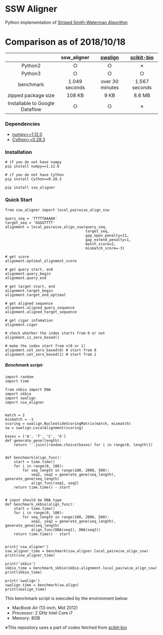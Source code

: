 # SSW Aligner

Python implementation of [Striped Smith-Waterman Algorithm](https://academic.oup.com/bioinformatics/article/23/2/156/205631)

# Comparison as of 2018/10/18
|| ssw_aligner | [swalign]() | [scikit-bio](https://github.com/biocore/scikit-bio) |
|:---:|:---:|:---:|:---:|
| Python2 | ○ | ○ | ✗ |
| Python3 | ○ | ○ | ○ |
| benchmark | 1.049 seconds | over 30 minutes | 1.567 seconds |
| zipped package size | 108 KB | 9 KB | 8.6 MB |
| Installable to Google Dataflow | ○ | ○ | ✗ |

### Dependencies
- [numpy>=1.12.0](http://www.numpy.org/)
- [Cython>=0.28.3](https://cython.org/)

### Installation
```
# if you do not have numpy
pip install numpy==1.12.0

# if you do not have Cython
pip install Cython==0.28.3

pip install ssw_aligner
```

### Quick Start
```
from ssw_aligner import local_pairwise_align_ssw

query_seq = 'TTTTTAAAAA'
target_seq = 'GGGGTTTT'
alignment = local_pairwise_align_ssw(query_seq,
                                     target_seq,
                                     gap_open_penalty=11,
                                     gap_extend_penalty=1,
                                     match_score=2,
                                     mismatch_score=-3)

# get score
alignment.optimal_alignment_score

# get query start, end
alignment.query_begin
alignment.query_end

# get target start, end
alignment.target_begin
alignment.target_end_optimal

# get aligned sequence
alignment.aligned_query_sequence
alignment.aligned_target_sequence

# get cigar infomation
alignment.cigar

# check whether the index starts from 0 or not
alignment.is_zero_based()

# make the index start from n(0 or 1)
alignment.set_zero_based(0) # start from 0
alignment.set_zero_based(1) # start from 1
```

##### Benchmark script:
```
import random
import time

from skbio import DNA
import skbio
import swalign
import ssw_aligner


match = 2
mismatch = -1
scoring = swalign.NucleotideScoringMatrix(match, mismatch)
sw = swalign.LocalAlignment(scoring)

bases = ['A', 'T', 'C', 'G']
def generate_gene(length):
    return ''.join([random.choice(bases) for i in range(0, length)])


def benchmark(align_func):
    start = time.time()
    for i in range(0, 100):
        for seq_length in range(100, 2000, 500):
            seq1, seq2 = generate_gene(seq_length), generate_gene(seq_length)
            align_func(seq1, seq2)
    return time.time() - start


# input should be DNA type
def benchmark_skbio(align_func):
    start = time.time()
    for i in range(0, 100):
        for seq_length in range(100, 2000, 500):
            seq1, seq2 = generate_gene(seq_length), generate_gene(seq_length)
            align_func(DNA(seq1), DNA(seq2))
    return time.time() - start


print('ssw_aligner')
ssw_aligner_time = benchmark(ssw_aligner.local_pairwise_align_ssw)
print(ssw_aligner_time)

print('skbio')
skbio_time = benchmark_skbio(skbio.alignment.local_pairwise_align_ssw)
print(skbio_time)

print('swalign')
swalign_time = benchmark(sw.align)
print(swalign_time)

```

This benchmark script is executed by the environment below:
- MacBook Air (13-inch, Mid 2012)
- Processor: 2 GHz Intel Core i7
- Memory: 8GB

※This repository uses a part of codes fetched from [scikit-bio](https://github.com/biocore/scikit-bio)
